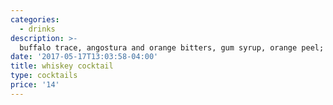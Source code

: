 ```yaml
---
categories:
  - drinks
description: >-
  buffalo trace, angostura and orange bitters, gum syrup, orange peel; served on a hand cut cube
date: '2017-05-17T13:03:58-04:00'
title: whiskey cocktail
type: cocktails
price: '14'
---
```


